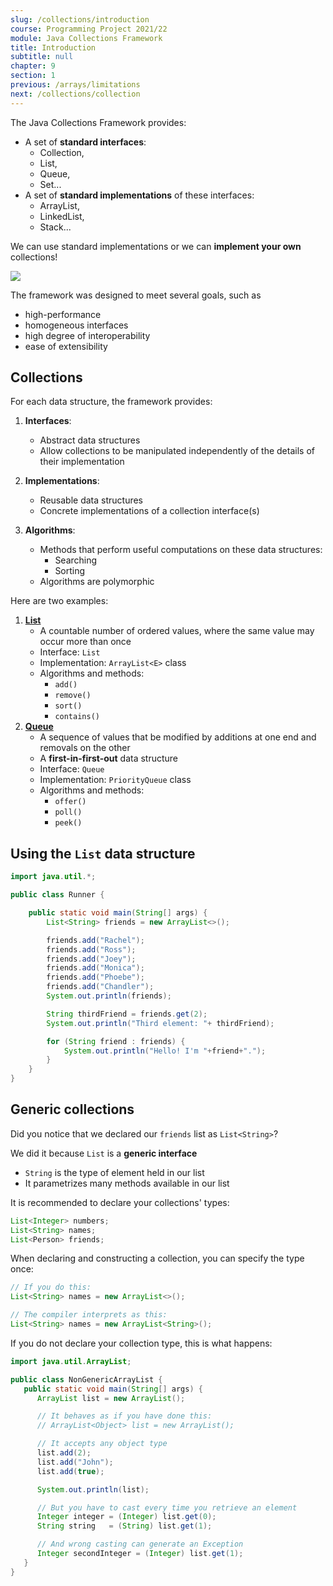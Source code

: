 ```yaml
---
slug: /collections/introduction
course: Programming Project 2021/22
module: Java Collections Framework
title: Introduction
subtitle: null
chapter: 9
section: 1
previous: /arrays/limitations
next: /collections/collection
---
```


The Java Collections Framework provides:

- A set of **standard interfaces**: 
   - Collection, 
   - List, 
   - Queue, 
   - Set...
- A set of **standard implementations** of these interfaces: 
   - ArrayList, 
   - LinkedList, 
   - Stack...
	
We can use standard implementations or we can **implement your own** collections!

![](../../figures/collection-hierarchy.png)

The framework was designed to meet several goals, such as
- high-performance 
- homogeneous interfaces
- high degree of interoperability
- ease of extensibility

## Collections

For each data structure, the framework provides:

1. **Interfaces**: 
    - Abstract data structures
    - Allow collections to be manipulated independently of the details of their implementation 

2. **Implementations**:
    - Reusable data structures
    - Concrete implementations of a collection interface(s)

3. **Algorithms**:
    - Methods that perform useful computations on these data structures:
      - Searching
      - Sorting
    - Algorithms are polymorphic

Here are two examples:

1. **[List](https://en.wikipedia.org/wiki/List_(abstract_data_type))**
    - A countable number of ordered values, where the same value may occur more than once
    - Interface: `List` 
    - Implementation: `ArrayList<E>` class
    - Algorithms and methods: 
      - `add()`
      - `remove()`
      - `sort()`
      - `contains()`
2. **[Queue](https://en.wikipedia.org/wiki/Queue_(abstract_data_type))**
    - A sequence of values that be modified by additions at one end and removals on the other
    - A **first-in-first-out** data structure
    - Interface: `Queue` 
    - Implementation: `PriorityQueue` class
    - Algorithms and methods: 
      - `offer()`
      - `poll()`
      - `peek()`


## Using the `List` data structure

```java
import java.util.*;

public class Runner {

	public static void main(String[] args) {
		List<String> friends = new ArrayList<>();

		friends.add("Rachel");
		friends.add("Ross");
		friends.add("Joey");
		friends.add("Monica");
		friends.add("Phoebe");
		friends.add("Chandler");
		System.out.println(friends);

		String thirdFriend = friends.get(2);
		System.out.println("Third element: "+ thirdFriend);

		for (String friend : friends) {
			System.out.println("Hello! I'm "+friend+".");
		}
	}
}
```

## Generic collections

Did you notice that we declared our `friends` list as `List<String>`?

We did it because `List` is a **generic interface**
- `String` is the type of element held in our list
- It parametrizes many methods available in our list

It is recommended to declare your collections' types:

```java
List<Integer> numbers;
List<String> names;
List<Person> friends;
```
   
When declaring and constructing a collection, you can specify the type once:

```java
// If you do this:
List<String> names = new ArrayList<>();

// The compiler interprets as this:
List<String> names = new ArrayList<String>();
```

If you do not declare your collection type, this is what happens:

```java
import java.util.ArrayList;

public class NonGenericArrayList {
   public static void main(String[] args) {
      ArrayList list = new ArrayList();

      // It behaves as if you have done this:
      // ArrayList<Object> list = new ArrayList();

      // It accepts any object type
      list.add(2);
      list.add("John");
      list.add(true);

      System.out.println(list);

      // But you have to cast every time you retrieve an element
      Integer integer = (Integer) list.get(0);
      String string   = (String) list.get(1);

      // And wrong casting can generate an Exception
      Integer secondInteger = (Integer) list.get(1);
   }
}
```

